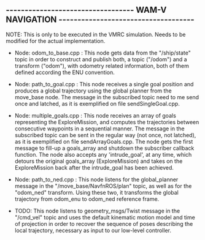 ---------------------------------- WAM-V NAVIGATION ------------------------------------
----------------------------------------------------------------------------------------

NOTE: This is only to be executed in the VMRC simulation.  Needs to be modified for the
actual implementation.

*  Node:  odom_to_base.cpp : This node gets data from the "/ship/state"
   topic in order to construct and publish both, a topic ("/odom") and a
   transform ("odom"), with odometry related information, both of them defined
   according the ENU convention.  

*  Node:  path_to_goal.cpp : This node receives a single goal position
   and produces a global trajectory using the global planner from the move_base
   node.  The message in the subscribed topic need to me send once and latched,
   as it is exemplified on file sendSingleGoal.cpp.

*  Node:  multiple_goals.cpp : This node receives an array of goals
   representing the ExploreMission, and computes the trajectories between
   consecutive waypoints in a sequential manner.  The message in the subscribed
   topic can be sent in the regular way (not once, not latched), as it is
   exemplified on file sendArrayGoals.cpp.  The node gets the first message to
   fill-up a goals_array and shutdown the subscriber callback function.  The
   node also accepts any 'intrude_goal', at any time, which detours the
   original goals_array (ExploreMission) and takes on the ExploreMission back
   after the intrude_goal has been achieved.

*  Node:  path_to_ned.cpp : This node listens for the global_planner
   message in the "/move_base/NavfnROS/plan" topic, as well as for the
   "odom_ned" transform.  Using these two, it transforms the global trajectory
   from odom_enu to odom_ned reference frame.

*  TODO:  This node listens to geometry_msgs/Twist message in the "/cmd_vel"
   topic and uses the default kinematic motion model and time of projection in
   order to recover the sequence of poses describing the local trajectory,
   necessary as input to our low-level controller.
   

